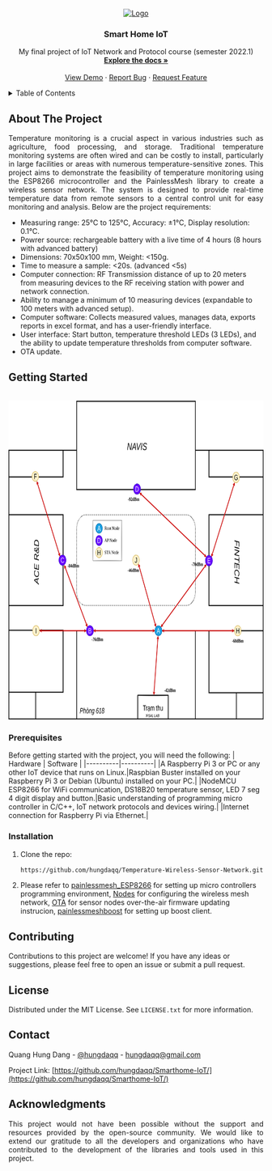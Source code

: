 <!-- PROJECT LOGO -->
<br />
<div align="center">
  <a href="https://github.com/hungdaqq/Smarthome-IoT">
    <img src="images/smarthome.jpg" alt="Logo" width="800" height="420">
  </a>

<h3 align="center">Smart Home IoT</h3>

  <p align="center">
    My final project of IoT Network and Protocol course (semester 2022.1)
    <br />
    <a href="https://docs.google.com/document/d/1b8eUY19hVWinYOA9YIkjcR_toliwRPs9/edit?usp=sharing&ouid=113352961761938394358&rtpof=true&sd=true"><strong>Explore the docs »</strong></a>
    <br />
    <br />
    <a href="https://github.com/hungdaqq/Smarthome-IoT">View Demo</a>
    ·
    <a href="https://github.com/hungdaqq/Smarthome-IoT/issues">Report Bug</a>
    ·
    <a href="https://github.com/hungdaqq/Smarthome-IoT/issues">Request Feature</a>
  </p>
</div>



<!-- TABLE OF CONTENTS -->
<details>
  <summary>Table of Contents</summary>
  <ol>
    <li>
      <a href="#about-the-project">About The Project</a>
      </ul>
    </li>
    <li>
      <a href="#getting-started">Getting Started</a>
      <ul>
        <li><a href="#prerequisites">Prerequisites</a></li>
        <li><a href="#installation">Installation</a></li>
      </ul>
    </li>
    <li><a href="#contributing">Contributing</a></li>
    <li><a href="#license">License</a></li>
    <li><a href="#contact">Contact</a></li>
    <li><a href="#acknowledgments">Acknowledgments</a></li>
  </ol>
</details>



<!-- ABOUT THE PROJECT -->
## About The Project

<p align="justify">
Temperature monitoring is a crucial aspect in various industries such as agriculture, food processing, and storage. Traditional temperature monitoring systems are often wired and can be costly to install, particularly in large facilities or areas with numerous temperature-sensitive zones. This project aims to demonstrate the feasibility of temperature monitoring using the ESP8266 microcontroller and the PainlessMesh library to create a wireless sensor network. The system is designed to provide real-time temperature data from remote sensors to a central control unit for easy monitoring and analysis. Below are the project requirements:

- Measuring range: 25°C to 125°C, Accuracy: ±1°C, Display resolution: 0.1°C.
- Powrer source: rechargeable battery with a live time of 4 hours (8 hours with advanced battery)
- Dimensions: 70x50x100 mm, Weight: <150g.
- Time to measure a sample: <20s. (advanced <5s)
- Computer connection: RF Transmission distance of up to 20 meters from measuring devices to the RF receiving station with power and network connection.
- Ability to manage a minimum of 10 measuring devices (expandable to 100 meters with advanced setup).
- Computer software: Collects measured values, manages data, exports reports in excel format, and has a user-friendly interface.
- User interface: Start button, temperature threshold LEDs (3 LEDs), and the ability to update temperature thresholds from computer software.
- OTA update.

<!-- GETTING STARTED -->
## Getting Started
<br />
<div align="center">
  <a href="https://github.com/hungdaqq/Smarthome-IoT">
    <img src="images/diagram.png" alt="Logo" width="800" height="630">
  </a>
</div>

### Prerequisites
Before getting started with the project, you will need the following:
| Hardware | Software |
|----------|----------|
|A Raspberry Pi 3 or PC or any other IoT device that runs on Linux.|Raspbian Buster installed on your Raspberry Pi 3 or Debian (Ubuntu) installed on your PC.|
|NodeMCU ESP8266 for WiFi communication, DS18B20 temperature sensor, LED 7 seg 4 digit display and button.|Basic understanding of programming micro controller in C/C++, IoT network protocols and devices wiring.|
|Internet connection for Raspberry Pi via Ethernet.|

### Installation

1. Clone the repo:
   ```sh
   https://github.com/hungdaqq/Temperature-Wireless-Sensor-Network.git
   ```
2. Please refer to [painlessmesh_ESP8266](https://github.com/hungdaqq/Temperature-Wireless-Sensor-Network/tree/main/painlessmesh_ESP8266) for setting up micro controllers programming environment, [Nodes](https://github.com/hungdaqq/Smarthome-IoT/tree/main/Features) for configuring the wireless mesh network, [OTA](https://github.com/hungdaqq/Temperature-Wireless-Sensor-Network/tree/main/OTA) for sensor nodes over-the-air firmware updating instrucion, [painlessmeshboost](https://github.com/hungdaqq/Temperature-Wireless-Sensor-Network/tree/main/painlessmeshboost) for setting up boost client.

<!-- CONTRIBUTING -->
## Contributing

Contributions to this project are welcome! If you have any ideas or suggestions, please feel free to open an issue or submit a pull request.

<!-- LICENSE -->
## License

Distributed under the MIT License. See `LICENSE.txt` for more information.


<!-- CONTACT -->
## Contact

Quang Hung Dang - [@hungdaqq](https://www.linkedin.com/in/hungdaqq/) - hungdaqq@gmail.com

Project Link: [https://github.com/hungdaqq/Smarthome-IoT/](https://github.com/hungdaqq/Smarthome-IoT/)


<!-- ACKNOWLEDGMENTS -->
## Acknowledgments
<p align="justify">
This project would not have been possible without the support and resources provided by the open-source community. We would like to extend our gratitude to all the developers and organizations who have contributed to the development of the libraries and tools used in this project.
</p>
